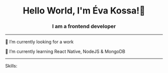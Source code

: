 <h1 align="center">Hello World, I'm Éva Kossa!👋</h1>
<h3 align="center">I am a frontend developer</h3>

---
🔭 I’m currently looking for a work

🌱 I’m currently learning React Native, NodeJS & MongoDB

---

Skills:



<!--
**Maflacs/Maflacs** is a ✨ _special_ ✨ repository because its `README.md` (this file) appears on your GitHub profile.

Here are some ideas to get you started:

- 🔭 I’m currently working on ...
- 🌱 I’m currently learning ...
- 👯 I’m looking to collaborate on ...
- 🤔 I’m looking for help with ...
- 💬 Ask me about ...
- 📫 How to reach me: ...
- 😄 Pronouns: ...
- ⚡ Fun fact: ...
-->
